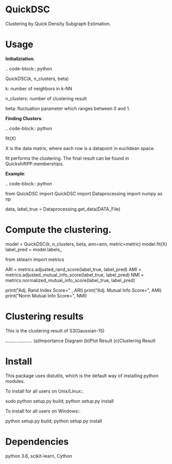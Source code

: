 QuickDSC
======

Clustering by Quick Density Subgraph Estimation.


Usage
======

**Initializiation**:

.. code-block:: python

  QuickDSC(k, n_clusters, beta) 

k: number of neighbors in k-NN

n_clusters: number of clustering result

beta: fluctuation parameter which ranges between 0 and 1.

**Finding Clusters**:

.. code-block:: python

  fit(X)

X is the data matrix, where each row is a datapoint in euclidean space.

fit performs the clustering. The final result can be found in QuickshiftPP.memberships.

**Example**:

.. code-block:: python

  from QuickDSC import QuickDSC
  import Dataprocessing
  import numpy as np

  data, label_true = Dataprocessing.get_data(DATA_File)

  # Compute the clustering.
  model = QuickDSC(k, n_clusters, beta, ann=ann, metric=metric)
  model.fit(X)
  label_pred = model.labels_

  from sklearn import metrics

  ARI = metrics.adjusted_rand_score(label_true, label_pred)
  AMI = metrics.adjusted_mutual_info_score(label_true, label_pred)
  NMI = metrics.normalized_mutual_info_score(label_true, label_pred)

  print("Adj. Rand Index Score=" , ARI)
  print("Adj. Mutual Info Score=", AMI)
  print("Norm Mutual Info Score=", NMI)

Clustering results
=======
This is the clustering result of S3(Gaussian-15)



<img src="https://github.com/yyygou/QuickDSC/raw/master/results/S3(id_quickdsc).png" alt="id_quickdsc" style="zoom: 25%;" /><img src="https://github.com/yyygou/QuickDSC/raw/master/results/S3(plot_quickdsc).png" alt="plot_quickdsc" style="zoom: 25%;" /><img src="https://github.com/yyygou/QuickDSC/raw/master/results/S3(clusters_quickdsc).png" alt="clusters_quickdsc" style="zoom: 25%;" />
            (a)Importance Diagram                              (b)Plot Result                                         (c)Clustering Result



Install
=======

This package uses distutils, which is the default way of installing
python modules.

To install for all users on Unix/Linux::

  sudo python setup.py build; python setup.py install

To install for all users on Windows::

  python setup.py build; python setup.py install



Dependencies
=======

python 3.6, scikit-learn, Cython
